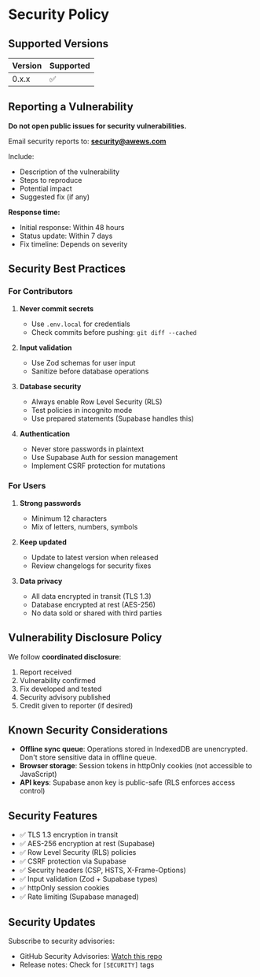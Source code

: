 # Security Policy

## Supported Versions

| Version | Supported          |
| ------- | ------------------ |
| 0.x.x   | :white_check_mark: |

## Reporting a Vulnerability

**Do not open public issues for security vulnerabilities.**

Email security reports to: **security@awews.com**

Include:
- Description of the vulnerability
- Steps to reproduce
- Potential impact
- Suggested fix (if any)

**Response time:**
- Initial response: Within 48 hours
- Status update: Within 7 days
- Fix timeline: Depends on severity

## Security Best Practices

### For Contributors

1. **Never commit secrets**
   - Use `.env.local` for credentials
   - Check commits before pushing: `git diff --cached`

2. **Input validation**
   - Use Zod schemas for user input
   - Sanitize before database operations

3. **Database security**
   - Always enable Row Level Security (RLS)
   - Test policies in incognito mode
   - Use prepared statements (Supabase handles this)

4. **Authentication**
   - Never store passwords in plaintext
   - Use Supabase Auth for session management
   - Implement CSRF protection for mutations

### For Users

1. **Strong passwords**
   - Minimum 12 characters
   - Mix of letters, numbers, symbols

2. **Keep updated**
   - Update to latest version when released
   - Review changelogs for security fixes

3. **Data privacy**
   - All data encrypted in transit (TLS 1.3)
   - Database encrypted at rest (AES-256)
   - No data sold or shared with third parties

## Vulnerability Disclosure Policy

We follow **coordinated disclosure**:
1. Report received
2. Vulnerability confirmed
3. Fix developed and tested
4. Security advisory published
5. Credit given to reporter (if desired)

## Known Security Considerations

- **Offline sync queue**: Operations stored in IndexedDB are unencrypted. Don't store sensitive data in offline queue.
- **Browser storage**: Session tokens in httpOnly cookies (not accessible to JavaScript)
- **API keys**: Supabase anon key is public-safe (RLS enforces access control)

## Security Features

- ✅ TLS 1.3 encryption in transit
- ✅ AES-256 encryption at rest (Supabase)
- ✅ Row Level Security (RLS) policies
- ✅ CSRF protection via Supabase
- ✅ Security headers (CSP, HSTS, X-Frame-Options)
- ✅ Input validation (Zod + Supabase types)
- ✅ httpOnly session cookies
- ✅ Rate limiting (Supabase managed)

## Security Updates

Subscribe to security advisories:
- GitHub Security Advisories: [Watch this repo](https://github.com/dapperAuteur/centenarian-os)
- Release notes: Check for `[SECURITY]` tags